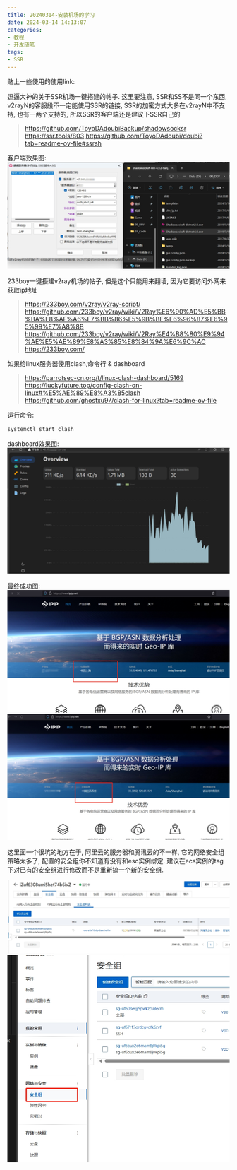 ```yaml
---
title: 20240314-安装机场的学习
date: 2024-03-14 14:13:07
categories:
- 教程
- 开发随笔
tags:
- SSR
---
```


贴上一些使用的使用link:

逗逼大神的关于SSR机场一键搭建的帖子.
这里要注意, SSR和SS不是同一个东西, v2rayN的客服段不一定能使用SSR的链接, SSR的加密方式大多在v2rayN中不支持, 也有一两个支持的, 所以SSR的客户端还是建议下SSR自己的
> https://github.com/ToyoDAdoubiBackup/shadowsocksr
> https://ssr.tools/803
> https://github.com/ToyoDAdoubi/doubi?tab=readme-ov-file#ssrsh

客户端效果图:
![pic](20240314-安装机场的学习/003.png)

233boy一键搭建v2ray机场的帖子, 但是这个只能用来翻墙, 因为它要访问外网来获取ip地址
> https://233boy.com/v2ray/v2ray-script/
> https://github.com/233boy/v2ray/wiki/V2Ray%E6%90%AD%E5%BB%BA%E8%AF%A6%E7%BB%86%E5%9B%BE%E6%96%87%E6%95%99%E7%A8%8B
> https://github.com/233boy/v2ray/wiki/V2Ray%E4%B8%80%E9%94%AE%E5%AE%89%E8%A3%85%E8%84%9A%E6%9C%AC
> https://233boy.com/

如果给linux服务器使用clash,命令行 & dashboard
> https://parrotsec-cn.org/t/linux-clash-dashboard/5169
> https://luckyfuture.top/config-clash-on-linux#%E5%AE%89%E8%A3%85clash
> https://github.com/ghostxu97/clash-for-linux?tab=readme-ov-file

运行命令: 
```bash
systemctl start clash
```
dashboard效果图:
![pic](20240314-安装机场的学习/006.png)

最终成功图:
![pic](20240314-安装机场的学习/001.png)
![pic](20240314-安装机场的学习/002.png)

这里面一个很坑的地方在于, 阿里云的服务器和腾讯云的不一样, 它的网络安全组策略太多了, 配置的安全组你不知道有没有和esc实例绑定. 建议在ecs实例的tag下对已有的安全组进行修改而不是重新搞一个新的安全组.

![pic](20240314-安装机场的学习/004.png)
![pic](20240314-安装机场的学习/005.png)